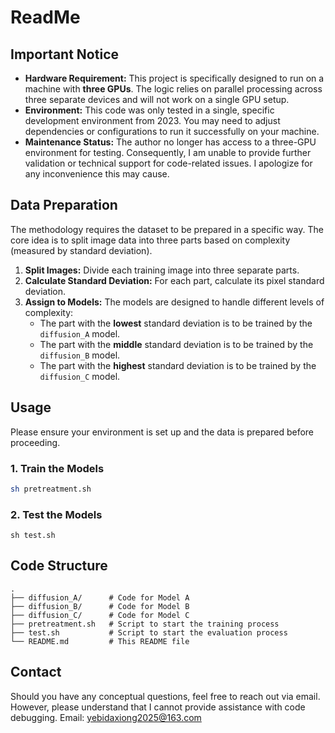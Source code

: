 # ReadMe
## Important Notice

*   **Hardware Requirement:** This project is specifically designed to run on a machine with **three GPUs**. The logic relies on parallel processing across three separate devices and will not work on a single GPU setup.
*   **Environment:** This code was only tested in a single, specific development environment from 2023. You may need to adjust dependencies or configurations to run it successfully on your machine.
*   **Maintenance Status:** The author no longer has access to a three-GPU environment for testing. Consequently, I am unable to provide further validation or technical support for code-related issues. I apologize for any inconvenience this may cause.

## Data Preparation

The methodology requires the dataset to be prepared in a specific way. The core idea is to split image data into three parts based on complexity (measured by standard deviation).

1.  **Split Images:** Divide each training image into three separate parts.
2.  **Calculate Standard Deviation:** For each part, calculate its pixel standard deviation.
3.  **Assign to Models:** The models are designed to handle different levels of complexity:
    *   The part with the **lowest** standard deviation is to be trained by the `diffusion_A` model.
    *   The part with the **middle** standard deviation is to be trained by the `diffusion_B` model.
    *   The part with the **highest** standard deviation is to be trained by the `diffusion_C` model.

## Usage

Please ensure your environment is set up and the data is prepared before proceeding.

### 1. Train the Models
```bash
sh pretreatment.sh
```

### 2. Test the Models
```
sh test.sh
```
## Code Structure
```
.
├── diffusion_A/      # Code for Model A 
├── diffusion_B/      # Code for Model B 
├── diffusion_C/      # Code for Model C 
├── pretreatment.sh   # Script to start the training process
├── test.sh           # Script to start the evaluation process
└── README.md         # This README file
```

## Contact

Should you have any conceptual questions, feel free to reach out via email. However, please understand that I cannot provide assistance with code debugging.
Email: yebidaxiong2025@163.com

